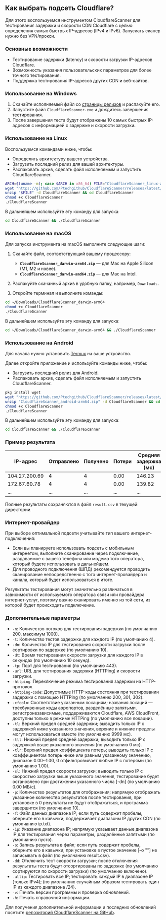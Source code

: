 ## Как выбрать подсеть Cloudflare?

Для этого воспользуемся инструментом CloudflareScanner для тестирования задержки и скорости CDN Cloudflare с целью определения самых быстрых IP-адресов (IPv4 и IPv6). Запускать сканер нужно без VPN/прокси.

### Основные возможности

- Тестирование задержки (latency) и скорости загрузки IP-адресов Cloudflare.
- Возможность указания пользовательских параметров для более точного тестирования.
- Поддержка тестирования IP-адресов других CDN и веб-сайтов.

### Использование на Windows

1. Скачайте исполняемый файл со [страницы релизов](https://github.com/Ptechgithub/CloudflareScanner/releases/latest) и распакуйте его.
2. Запустите файл `CloudflareScanner.exe` и дождитесь завершения тестирования.
3. После завершения теста будут отображены 10 самых быстрых IP-адресов с информацией о задержке и скорости загрузки.

### Использование на Linux

Воспользуемся командами ниже, чтобы:
   - Определить архитектуру вашего устройства.
   - Загрузить последний релиз для вашей архитектуры.
   - Распаковать архив, сделать файл исполняемым и запустить CloudflareScanner.

```bash
ARCH=$(uname -m); case $ARCH in x86_64) FILE="CloudflareScanner_linux-amd64.zip";; aarch64|arm64) FILE="CloudflareScanner_linux-arm64.zip";; armv7l) FILE="CloudflareScanner_linux-arm7.zip";; mips64) FILE="CloudflareScanner_linux-mips64.zip";; mips64le) FILE="CloudflareScanner_linux-mips64le.zip";; riscv64) FILE="CloudflareScanner_linux-riscv64.zip";; *) echo "Архитектура не поддерживается: $ARCH"; exit 1;; esac
wget "https://github.com/Ptechgithub/CloudflareScanner/releases/latest/download/$FILE"
unzip "$FILE" -d CloudflareScanner && cd CloudflareScanner
chmod +x CloudflareScanner
./CloudflareScanner
```

В дальнейшем используйте эту команду для запуска:

```bash
cd CloudflareScanner && ./CloudflareScanner
```

### Использование на macOS

Для запуска инструмента на macOS выполните следующие шаги:

1. Скачайте файл, соответствующий вашему процессору:
   - **`CloudflareScanner_darwin-arm64.zip`** — для Mac на Apple Silicon (M1, M2 и новее).
   - **`CloudflareScanner_darwin-amd64.zip`** — для Mac на Intel.

2. Распакуйте скачанный архив в удобную папку, например, `Downloads`.

3. Откройте терминал и выполните команды:

```bash
cd ~/Downloads/CloudflareScanner_darwin-arm64
chmod +x CloudflareScanner
./CloudflareScanner
```

В дальнейшем используйте эту команду для запуска:

```bash
cd ~/Downloads/CloudflareScanner_darwin-arm64 && ./CloudflareScanner
```

### Использование на Android

Для начала нужно установить [Termux](https://play.google.com/store/apps/details?id=com.termux) на ваше устройство.

Далее откройте приложение и используйте команды ниже, чтобы:
   - Загрузить последний релиз для Android.
   - Распаковать архив, сделать файл исполняемым и запустить CloudflareScanner.

```bash
pkg install wget
wget "https://github.com/Ptechgithub/CloudflareScanner/releases/latest/download/CloudflareScanner_android-arm64.zip"
unzip "CloudflareScanner_android-arm64.zip" -d CloudflareScanner && cd CloudflareScanner
chmod +x CloudflareScanner
./CloudflareScanner
```

В дальнейшем используйте эту команду для запуска:

```bash
cd CloudflareScanner && ./CloudflareScanner
```

### Пример результата

| IP-адрес       | Отправлено | Получено | Потери | Средняя задержка (мс) | Скорость загрузки (МБ/с) |
|----------------|------------|----------|--------|-----------------------|--------------------------|
| 104.27.200.69  | 4          | 4        | 0.00   | 146.23                | 28.64                    |
| 172.67.60.78   | 4          | 4        | 0.00   | 139.82                | 15.02                    |
| ...            | ...        | ...      | ...    | ...                   | ...                      |

Полные результаты сохраняются в файл `result.csv` в текущей директории.

### Интернет-провайдер

При выборе оптимальной подсети учитывайте тип вашего интернет-подключения:

- Если вы планируете использовать подсеть с мобильным интернетом, выполните сканирование через подключение, раздаваемое с вашего телефона или модема того оператора, который будете использовать в дальнейшем.
- Для проводного подключения (ШПД) рекомендуется проводить сканирование непосредственно с того интернет-провайдера и канала, который будет использоваться в итоге.

Результаты тестирования могут значительно различаться в зависимости от используемого оператора связи или провайдера интернет-услуг, поэтому важно сканировать именно из той сети, из которой будет происходить подключение.

### Дополнительные параметры

- `-n`: Количество потоков для тестирования задержки (по умолчанию 200, максимум 1000).
- `-t`: Количество тестов задержки для каждого IP (по умолчанию 4).
- `-dn`: Количество IP для тестирования скорости загрузки после сортировки по задержке (по умолчанию 10).
- `-dt`: Время тестирования скорости загрузки для каждого IP в секундах (по умолчанию 10 секунд).
- `-tp`: Порт для тестирования (по умолчанию 443).
- `-url`: URL для тестирования задержки (HTTPing) и скорости загрузки.
- `-httping`: Переключение режима тестирования задержки на HTTP-протокол.
- `-httping-code`: Допустимые HTTP-коды состояния при тестировании задержки с помощью HTTPing (по умолчанию 200, 301, 302).
- `-cfcolo`: Соответствие указанным локациям; названия локаций — трёхбуквенные коды аэропортов, разделённые запятыми, регистронезависимые, поддерживаются Cloudflare, AWS CloudFront, доступны только в режиме HTTPing (по умолчанию все локации).
- `-tl`: Верхний предел средней задержки; выводить только IP с задержкой ниже указанного значения, верхние и нижние пределы могут использоваться вместе (по умолчанию 9999 мс).
- `-tll`: Нижний предел средней задержки; выводить только IP с задержкой выше указанного значения (по умолчанию 0 мс).
- `-tlr`: Верхний предел коэффициента потерь; выводить только IP с коэффициентом потерь ниже или равным указанному значению, диапазон 0.00~1.00, 0 отфильтровывает любые IP с потерями (по умолчанию 1.00).
- `-sl`: Нижний предел скорости загрузки; выводить только IP с скоростью загрузки выше указанного значения, тестирование будет остановлено при достижении указанного числа [-dn] (по умолчанию 0.00 МБ/с).
- `-p`: Количество результатов для отображения; напрямую отображать указанное количество результатов после тестирования, при установке в 0 результаты не будут отображаться, и программа завершится (по умолчанию 10).
- `-f`: Файл данных диапазона IP; если путь содержит пробелы, оберните его в кавычки; поддерживает диапазоны IP других CDN (по умолчанию ip.txt).
- `-ip`: Указание диапазона IP; напрямую указывает данные диапазона IP для тестирования через параметры, разделённые запятыми (по умолчанию пусто).
- `-o`: Запись результата в файл; если путь содержит пробелы, оберните его в кавычки; при установке в пустое значение [-o ""] не записывать в файл (по умолчанию result.csv).
- `-dd`: Отключить тест скорости загрузки; после отключения результаты теста будут отсортированы по задержке (по умолчанию сортируются по скорости загрузки) (по умолчанию включено).
- `-allip`: Тестировать все IP; тестировать каждый IP в диапазоне IP (только IPv4); (по умолчанию случайным образом тестировать один IP из каждого диапазона /24).
- `-v`: Печать версии программы и проверка обновлений.
- `-h`: Печать справочной информации.

Для получения дополнительной информации и последних обновлений посетите [репозиторий CloudflareScanner на GitHub](https://github.com/Ptechgithub/CloudflareScanner).
